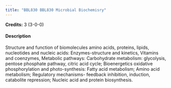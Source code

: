```yaml
---
title: "BBL830 BBL830 Microbial Biochemisry"
---
```

**Credits:** 3 (3-0-0)

#### Description
Structure and function of biomolecules amino acids, proteins, lipids, nucleotides and nucleic acids: Enzymes-structure and kinetics, Vitamins and coenzymes, Metabolic pathways: Carbohydrate metabolism: glycolysis, pentose phosphate pathway, citric acid cycle; Bioenergetics oxidative phosphorylation and photo-synthesis: Fatty acid metabolism; Amino acid metabolism; Regulatory mechanisms- feedback inhibition, induction, catabolite repression; Nucleic acid and protein biosynthesis.